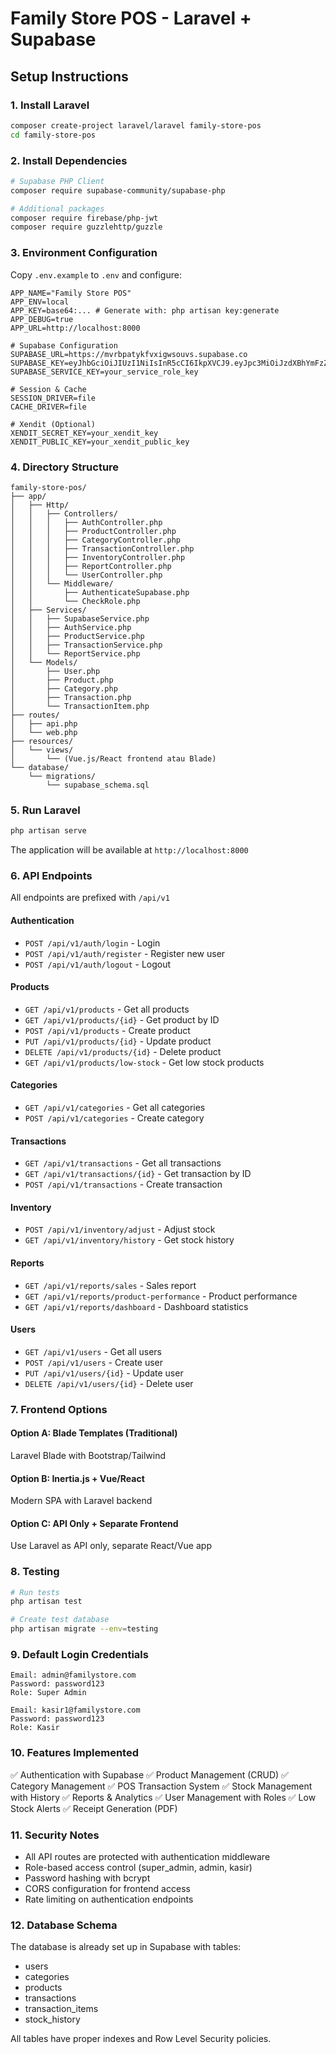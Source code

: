 # Family Store POS - Laravel + Supabase

## Setup Instructions

### 1. Install Laravel

```bash
composer create-project laravel/laravel family-store-pos
cd family-store-pos
```

### 2. Install Dependencies

```bash
# Supabase PHP Client
composer require supabase-community/supabase-php

# Additional packages
composer require firebase/php-jwt
composer require guzzlehttp/guzzle
```

### 3. Environment Configuration

Copy `.env.example` to `.env` and configure:

```env
APP_NAME="Family Store POS"
APP_ENV=local
APP_KEY=base64:... # Generate with: php artisan key:generate
APP_DEBUG=true
APP_URL=http://localhost:8000

# Supabase Configuration
SUPABASE_URL=https://mvrbpatykfvxigwsouvs.supabase.co
SUPABASE_KEY=eyJhbGciOiJIUzI1NiIsInR5cCI6IkpXVCJ9.eyJpc3MiOiJzdXBhYmFzZSIsInJlZiI6Im12cmJwYXR5a2Z2eGlnd3NvdXZzIiwicm9sZSI6ImFub24iLCJpYXQiOjE3NTk1MDczNDMsImV4cCI6MjA3NTA4MzM0M30.HRIcAOPZlfQZlHk0bACHFz4vi9117piuYAtpRKDZ4Ic
SUPABASE_SERVICE_KEY=your_service_role_key

# Session & Cache
SESSION_DRIVER=file
CACHE_DRIVER=file

# Xendit (Optional)
XENDIT_SECRET_KEY=your_xendit_key
XENDIT_PUBLIC_KEY=your_xendit_public_key
```

### 4. Directory Structure

```
family-store-pos/
├── app/
│   ├── Http/
│   │   ├── Controllers/
│   │   │   ├── AuthController.php
│   │   │   ├── ProductController.php
│   │   │   ├── CategoryController.php
│   │   │   ├── TransactionController.php
│   │   │   ├── InventoryController.php
│   │   │   ├── ReportController.php
│   │   │   └── UserController.php
│   │   └── Middleware/
│   │       ├── AuthenticateSupabase.php
│   │       └── CheckRole.php
│   ├── Services/
│   │   ├── SupabaseService.php
│   │   ├── AuthService.php
│   │   ├── ProductService.php
│   │   ├── TransactionService.php
│   │   └── ReportService.php
│   └── Models/
│       ├── User.php
│       ├── Product.php
│       ├── Category.php
│       ├── Transaction.php
│       └── TransactionItem.php
├── routes/
│   ├── api.php
│   └── web.php
├── resources/
│   └── views/
│       └── (Vue.js/React frontend atau Blade)
└── database/
    └── migrations/
        └── supabase_schema.sql
```

### 5. Run Laravel

```bash
php artisan serve
```

The application will be available at `http://localhost:8000`

### 6. API Endpoints

All endpoints are prefixed with `/api/v1`

#### Authentication
- `POST /api/v1/auth/login` - Login
- `POST /api/v1/auth/register` - Register new user
- `POST /api/v1/auth/logout` - Logout

#### Products
- `GET /api/v1/products` - Get all products
- `GET /api/v1/products/{id}` - Get product by ID
- `POST /api/v1/products` - Create product
- `PUT /api/v1/products/{id}` - Update product
- `DELETE /api/v1/products/{id}` - Delete product
- `GET /api/v1/products/low-stock` - Get low stock products

#### Categories
- `GET /api/v1/categories` - Get all categories
- `POST /api/v1/categories` - Create category

#### Transactions
- `GET /api/v1/transactions` - Get all transactions
- `GET /api/v1/transactions/{id}` - Get transaction by ID
- `POST /api/v1/transactions` - Create transaction

#### Inventory
- `POST /api/v1/inventory/adjust` - Adjust stock
- `GET /api/v1/inventory/history` - Get stock history

#### Reports
- `GET /api/v1/reports/sales` - Sales report
- `GET /api/v1/reports/product-performance` - Product performance
- `GET /api/v1/reports/dashboard` - Dashboard statistics

#### Users
- `GET /api/v1/users` - Get all users
- `POST /api/v1/users` - Create user
- `PUT /api/v1/users/{id}` - Update user
- `DELETE /api/v1/users/{id}` - Delete user

### 7. Frontend Options

#### Option A: Blade Templates (Traditional)
Laravel Blade with Bootstrap/Tailwind

#### Option B: Inertia.js + Vue/React
Modern SPA with Laravel backend

#### Option C: API Only + Separate Frontend
Use Laravel as API only, separate React/Vue app

### 8. Testing

```bash
# Run tests
php artisan test

# Create test database
php artisan migrate --env=testing
```

### 9. Default Login Credentials

```
Email: admin@familystore.com
Password: password123
Role: Super Admin

Email: kasir1@familystore.com
Password: password123
Role: Kasir
```

### 10. Features Implemented

✅ Authentication with Supabase
✅ Product Management (CRUD)
✅ Category Management
✅ POS Transaction System
✅ Stock Management with History
✅ Reports & Analytics
✅ User Management with Roles
✅ Low Stock Alerts
✅ Receipt Generation (PDF)

### 11. Security Notes

- All API routes are protected with authentication middleware
- Role-based access control (super_admin, admin, kasir)
- Password hashing with bcrypt
- CORS configuration for frontend access
- Rate limiting on authentication endpoints

### 12. Database Schema

The database is already set up in Supabase with tables:
- users
- categories
- products
- transactions
- transaction_items
- stock_history

All tables have proper indexes and Row Level Security policies.
